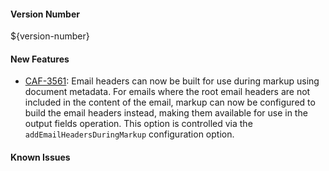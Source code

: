 #### Version Number
${version-number}

#### New Features
- [CAF-3561](https://jira.autonomy.com/browse/CAF-3561): Email headers can now be built for use during markup using document metadata.
  For emails where the root email headers are not included in the content of the email, markup can now be configured to build the email headers instead, making them available for use in the output fields operation. This option is controlled via the ```addEmailHeadersDuringMarkup``` configuration option.

#### Known Issues
